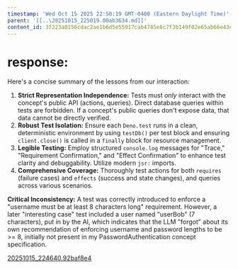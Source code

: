 ```yaml
---
timestamp: 'Wed Oct 15 2025 22:50:19 GMT-0400 (Eastern Daylight Time)'
parent: '[[..\20251015_225019.00ab3634.md]]'
content_id: 3f223a0156cdac2ae1b6d5e55917cab4785e6c7f3b149f02e65ab66e43cf5a28
---
```


# response:

Here's a concise summary of the lessons from our interaction:

1. **Strict Representation Independence:** Tests must *only* interact with the concept's public API (actions, queries). Direct database queries within tests are forbidden. If a concept's public queries don't expose data, that data cannot be directly verified.
2. **Robust Test Isolation:** Ensure each `Deno.test` runs in a clean, deterministic environment by using `testDb()` per test block and ensuring `client.close()` is called in a `finally` block for resource management.
3. **Legible Testing:** Employ structured `console.log` messages for "Trace," "Requirement Confirmation," and "Effect Confirmation" to enhance test clarity and debuggability. Utilize modern `jsr:` imports.
4. **Comprehensive Coverage:** Thoroughly test actions for both `requires` (failure cases) and `effects` (success and state changes), and queries across various scenarios.

**Critical Inconsistency:** A test was correctly introduced to enforce a "username must be at least 8 characters long" requirement. However, a later "interesting case" test included a user named "userBob" (7 characters), put in by the AI, which indicates that the LLM "forgot" about its own recommendation of enforcing username and password lengths to be >= 8, initially not present in my PasswordAuthentication concept specification.

[20251015\_224640.92baf8e4](../context/design/concepts/ProgressTracking/implementation.md/20251015_224640.92baf8e4.md)
